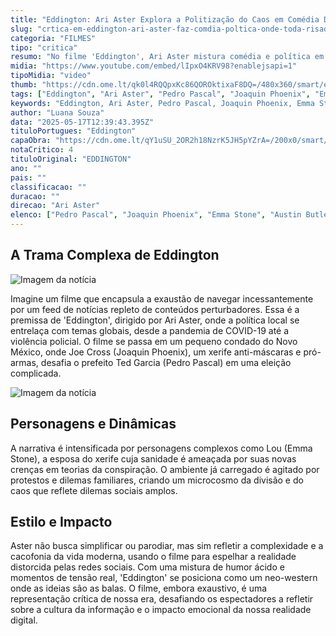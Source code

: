 ```yaml
---
title: "Eddington: Ari Aster Explora a Politização do Caos em Comédia Densa e Polêmica"
slug: "crtica-em-eddington-ari-aster-faz-comdia-poltica-onde-toda-risada-uma-bad-vibe"
categoria: "FILMES"
tipo: "critica"
resumo: "No filme 'Eddington', Ari Aster mistura comédia e política em um cenário repleto de controvérsias modernas, estrelando Pedro Pascal, Joaquin Phoenix, Emma Stone e Austin Butler."
midia: "https://www.youtube.com/embed/lIpxO4KRV98?enablejsapi=1"
tipoMidia: "video"
thumb: "https://cdn.ome.lt/qk0l4RQQpxKc86QOROktixaF8DQ=/480x360/smart/extras/conteudos/eddington-critica-cannes.jpg"
tags: ["Eddington", "Ari Aster", "Pedro Pascal", "Joaquin Phoenix", "Emma Stone", "Austin Butler", "filme", "comédia política", "crítica social"]
keywords: "Eddington, Ari Aster, Pedro Pascal, Joaquin Phoenix, Emma Stone, Austin Butler, filme, comédia política, crítica social"
author: "Luana Souza"
data: "2025-05-17T12:39:43.395Z"
tituloPortugues: "Eddington"
capaObra: "https://cdn.ome.lt/qY1uSU_2OR2h18NzrK5JH5pYZrA=/200x0/smart/extras/capas/eddington-poster.jpg"
notaCritico: 4
tituloOriginal: "EDDINGTON"
ano: ""
pais: ""
classificacao: ""
duracao: ""
direcao: "Ari Aster"
elenco: ["Pedro Pascal", "Joaquin Phoenix", "Emma Stone", "Austin Butler"]
---
```


## A Trama Complexa de Eddington

![Imagem da notícia](https://cdn.ome.lt/vTOOgJUz5rdlIyi9-xbc8WZYTNI=/fit-in/837x500/smart/uploads/conteudo/fotos/eddington-critica-cannes.jpg)

Imagine um filme que encapsula a exaustão de navegar incessantemente por um feed de notícias repleto de conteúdos perturbadores. Essa é a premissa de 'Eddington', dirigido por Ari Aster, onde a política local se entrelaça com temas globais, desde a pandemia de COVID-19 até a violência policial. O filme se passa em um pequeno condado do Novo México, onde Joe Cross (Joaquin Phoenix), um xerife anti-máscaras e pró-armas, desafia o prefeito Ted Garcia (Pedro Pascal) em uma eleição complicada.

![Imagem da notícia](https://cdn.ome.lt/0VQEoVayf7z3B4nns8dcvkIxVzI=/fit-in/837x500/smart/uploads/conteudo/fotos/eddington-critica-cannes-joaquin.jpg)

## Personagens e Dinâmicas

A narrativa é intensificada por personagens complexos como Lou (Emma Stone), a esposa do xerife cuja sanidade é ameaçada por suas novas crenças em teorias da conspiração. O ambiente já carregado é agitado por protestos e dilemas familiares, criando um microcosmo da divisão e do caos que reflete dilemas sociais amplos.

## Estilo e Impacto

Aster não busca simplificar ou parodiar, mas sim refletir a complexidade e a cacofonia da vida moderna, usando o filme para espelhar a realidade distorcida pelas redes sociais. Com uma mistura de humor ácido e momentos de tensão real, 'Eddington' se posiciona como um neo-western onde as ideias são as balas. O filme, embora exaustivo, é uma representação crítica de nossa era, desafiando os espectadores a refletir sobre a cultura da informação e o impacto emocional da nossa realidade digital.